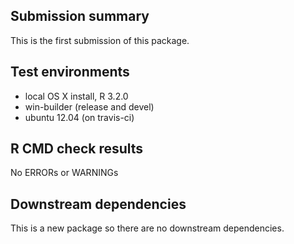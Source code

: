 ## Submission summary

This is the first submission of this package.

## Test environments
* local OS X install, R 3.2.0
* win-builder (release and devel)
* ubuntu 12.04 (on travis-ci)

## R CMD check results
No ERRORs or WARNINGs

## Downstream dependencies
This is a new package so there are no downstream dependencies.
